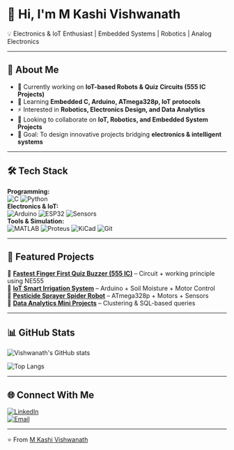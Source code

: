 # 👋 Hi, I'm M Kashi Vishwanath  

💡 Electronics & IoT Enthusiast | Embedded Systems | Robotics | Analog Electronics  

---

## 🚀 About Me  
- 🔭 Currently working on **IoT-based Robots & Quiz Circuits (555 IC Projects)**  
- 🌱 Learning **Embedded C, Arduino, ATmega328p, IoT protocols**  
- ⚡ Interested in **Robotics, Electronics Design, and Data Analytics**  
- 🤝 Looking to collaborate on **IoT, Robotics, and Embedded System Projects**  
- 🎯 Goal: To design innovative projects bridging **electronics & intelligent systems**  

---

## 🛠️ Tech Stack  

**Programming:**  
![C](https://img.shields.io/badge/Code-C-blue) 
![Python](https://img.shields.io/badge/Code-Python-yellow)  
**Electronics & IoT:**  
![Arduino](https://img.shields.io/badge/Hardware-Arduino-orange) 
![ESP32](https://img.shields.io/badge/Hardware-ESP32-lightgrey) 
![Sensors](https://img.shields.io/badge/IoT-Sensors-green)  
**Tools & Simulation:**  
![MATLAB](https://img.shields.io/badge/Tool-MATLAB-red) 
![Proteus](https://img.shields.io/badge/Tool-Proteus-blue) 
![KiCad](https://img.shields.io/badge/Tool-KiCad-lightblue) 
![Git](https://img.shields.io/badge/Tool-Git-black)  

---

## 📂 Featured Projects  

🔹 [**Fastest Finger First Quiz Buzzer (555 IC)**](#) – Circuit + working principle using NE555  
🔹 [**IoT Smart Irrigation System**](#) – Arduino + Soil Moisture + Motor Control  
🔹 [**Pesticide Sprayer Spider Robot**](#) – ATmega328p + Motors + Sensors  
🔹 [**Data Analytics Mini Projects**](#) – Clustering & SQL-based queries  


---

## 📊 GitHub Stats  

![Vishwanath's GitHub stats](https://github-readme-stats.vercel.app/api?username=YOURUSERNAME&show_icons=true&theme=radical)  

![Top Langs](https://github-readme-stats.vercel.app/api/top-langs/?username=YOURUSERNAME&layout=compact&theme=radical)  

---

## 🌐 Connect With Me  
[![LinkedIn](https://img.shields.io/badge/LinkedIn-blue?style=flat&logo=linkedin)](https://www.linkedin.com/in/m-kashi-vishwanath-7307b32a8)  
[![Email](https://img.shields.io/badge/Email-red?style=flat&logo=gmail)](mkashi@karunya.edu.in)  

---

⭐️ From [M Kashi Vishwanath](https://github.com/YOURUSERNAME)
